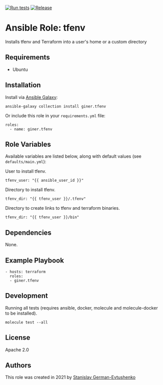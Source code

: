 [![Run tests][tests-badge]][tests-link]
[![Release][release-badge]][release-link]

# Ansible Role: tfenv

Installs tfenv and Terraform into a user's home or a custom directory

## Requirements

* Ubuntu

## Installation

Install via [Ansible Galaxy][galaxy-link]:

```
ansible-galaxy collection install giner.tfenv
```

Or include this role in your `requirements.yml` file:

```
roles:
  - name: giner.tfenv
```

## Role Variables

Available variables are listed below, along with default values (see `defaults/main.yml`):

User to install tfenv.

    tfenv_user: "{{ ansible_user_id }}"

Directory to install tfenv.

    tfenv_dir: "{{ tfenv_user }}/.tfenv"

Directory to create links to tfenv and terraform binaries.

    tfenv_dir: "{{ tfenv_user }}/bin"

## Dependencies

None.

## Example Playbook

    - hosts: terraform
      roles:
      - giner.tfenv

## Development

Running all tests (requires ansible, docker, molecule and molecule-docker to be installed).

    molecule test --all

## License

Apache 2.0

## Authors

This role was created in 2021 by [Stanislav German-Evtushenko](https://github.com/giner)

[galaxy-link]:   https://galaxy.ansible.com/giner/tfenv
[tests-badge]:   https://github.com/giner/ansible-role-tfenv/actions/workflows/test.yml/badge.svg
[tests-link]:    https://github.com/giner/ansible-role-tfenv/actions/workflows/test.yml
[release-badge]: https://github.com/giner/ansible-role-tfenv/actions/workflows/release.yml/badge.svg
[release-link]:  https://github.com/giner/ansible-role-tfenv/actions/workflows/release.yml
